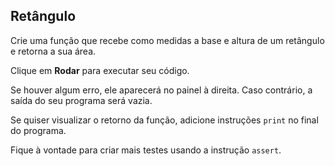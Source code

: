 ## Retângulo

Crie uma função que recebe como medidas a base e altura de um retângulo e retorna a sua área.

Clique em **Rodar** para executar seu código.

Se houver algum erro, ele aparecerá no painel à direita. Caso contrário, a saída do seu programa será vazia.

Se quiser visualizar o retorno da função, adicione instruções `print` no final do programa.

Fique à vontade para criar mais testes usando a instrução `assert`.